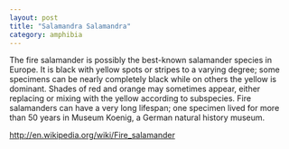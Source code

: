 ```yaml
---
layout: post
title: "Salamandra Salamandra"
category: amphibia
---
```


The fire salamander is possibly the best-known salamander species in Europe. It is black with yellow spots or stripes to a varying degree; some specimens can be nearly completely black while on others the yellow is dominant. Shades of red and orange may sometimes appear, either replacing or mixing with the yellow according to subspecies. Fire salamanders can have a very long lifespan; one specimen lived for more than 50 years in Museum Koenig, a German natural history museum.

http://en.wikipedia.org/wiki/Fire_salamander
